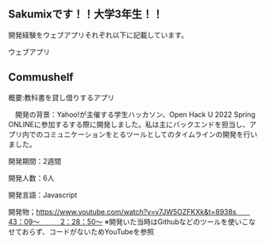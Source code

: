 

## Sakumixです！！大学3年生！！


開発経験をウェブアプリそれぞれ以下に記載しています。

ウェブアプリ

## Commushelf
概要:教科書を貸し借りするアプリ

　開発の背景：Yahoo!が主催する学生ハッカソン、Open Hack U 2022 Spring ONLINEに参加するする際に開発しました。私は主にバックエンドを担当し、アプリ内でのコミュニケーションをとるツールとしてのタイムラインの開発を行いました。

開発期間：2週間

開発人数：6人

開発言語：Javascript

開発物；https://www.youtube.com/watch?v=v7JW5OZFKXk&t=8938s　　43：09～　　　2：28：50～
 ※開発いた当時はGithubなどのツールを使いこなせておらず、コードがないためYouTubeを参照

　　　

